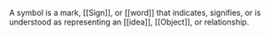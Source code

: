 A symbol is a mark, [[Sign]], or [[word]] that indicates, signifies, or is understood as representing an [[idea]], [[Object]], or relationship.
